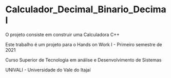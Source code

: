 # Calculador_Decimal_Binario_Decimal

O projeto consiste em construir uma Calculadora C++

Este trabalho é um projeto para o Hands on Work I - Primeiro semestre de 2021

Curso Superior de Tecnologia em análise e Desenvolvimento de Sistemas

UNIVALI - Universidade do Vale do Itajaí

